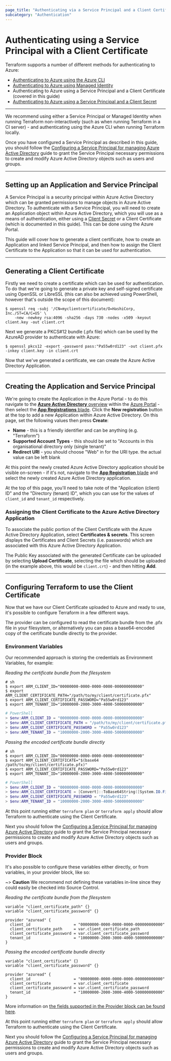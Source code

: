 ```yaml
---
page_title: "Authenticating via a Service Principal and a Client Certificate"
subcategory: "Authentication"
---
```


# Authenticating using a Service Principal with a Client Certificate

Terraform supports a number of different methods for authenticating to Azure:

* [Authenticating to Azure using the Azure CLI](azure_cli.html)
* [Authenticating to Azure using Managed Identity](managed_service_identity.html)
* Authenticating to Azure using a Service Principal and a Client Certificate (covered in this guide)
* [Authenticating to Azure using a Service Principal and a Client Secret](service_principal_client_secret.html)

---

We recommend using either a Service Principal or Managed Identity when running Terraform non-interactively (such as when running Terraform in a CI server) - and authenticating using the Azure CLI when running Terraform locally.

Once you have configured a Service Principal as described in this guide, you should follow the [Configuring a Service Principal for managing Azure Active Directory](service_principal_configuration.html) guide to grant the Service Principal necessary permissions to create and modify Azure Active Directory objects such as users and groups.

---

## Setting up an Application and Service Principal

A Service Principal is a security principal within Azure Active Directory which can be granted permissions to manage objects in Azure Active Directory. To authenticate with a Service Principal, you will need to create an Application object within Azure Active Directory, which you will use as a means of authentication, either using a [Client Secret](service_principal_client_secret.html) or a Client Certificate (which is documented in this guide). This can be done using the Azure Portal.

This guide will cover how to generate a client certificate, how to create an Application and linked Service Principal, and then how to assign the Client Certificate to the Application so that it can be used for authentication.

---

## Generating a Client Certificate

Firstly we need to create a certificate which can be used for authentication. To do that we're going to generate a private key and self-signed certificate using OpenSSL or LibreSSL (this can also be achieved using PowerShell, however that's outside the scope of this document):

```shell
$ openssl req -subj '/CN=myclientcertificate/O=HashiCorp, Inc./ST=CA/C=US' \
    -new -newkey rsa:4096 -sha256 -days 730 -nodes -x509 -keyout client.key -out client.crt
```

Next we generate a PKCS#12 bundle (.pfx file) which can be used by the AzureAD provider to authenticate with Azure:

```shell
$ openssl pkcs12 -export -password pass:"Pa55w0rd123" -out client.pfx -inkey client.key -in client.crt
```

Now that we've generated a certificate, we can create the Azure Active Directory Application.

---

## Creating the Application and Service Principal

We're going to create the Application in the Azure Portal - to do this navigate to the [**Azure Active Directory** overview][azure-portal-aad-overview] within the [Azure Portal][azure-portal] - then select the [**App Registrations** blade][azure-portal-applications-blade]. Click the **New registration** button at the top to add a new Application within Azure Active Directory. On this page, set the following values then press **Create**:

- **Name** - this is a friendly identifier and can be anything (e.g. "Terraform")
- **Supported Account Types** - this should be set to "Accounts in this organisational directory only (single tenant)"
- **Redirect URI** - you should choose "Web" in for the URI type. the actual value can be left blank

At this point the newly created Azure Active Directory application should be visible on-screen - if it's not, navigate to the [**App Registration** blade][azure-portal-applications-blade] and select the newly created Azure Active Directory application.

At the top of this page, you'll need to take note of the "Application (client) ID" and the "Directory (tenant) ID", which you can use for the values of `client_id` and `tenant_id` respectively.

### Assigning the Client Certificate to the Azure Active Directory Application

To associate the public portion of the Client Certificate with the Azure Active Directory Application, select **Certificates & secrets**. This screen displays the Certificates and Client Secrets (i.e. passwords) which are associated with this Azure Active Directory Application.

The Public Key associated with the generated Certificate can be uploaded by selecting **Upload Certificate**, selecting the file which should be uploaded (in the example above, this would be `client.crt`) - and then hitting **Add**.

---

## Configuring Terraform to use the Client Certificate

Now that we have our Client Certificate uploaded to Azure and ready to use, it's possible to configure Terraform in a few different ways.

The provider can be configured to read the certificate bundle from the .pfx file in your filesystem, or alternatively you can pass a base64-encoded copy of the certificate bundle directly to the provider.

### Environment Variables

Our recommended approach is storing the credentials as Environment Variables, for example:

*Reading the certificate bundle from the filesystem*
```shell-session
# sh
$ export ARM_CLIENT_ID="00000000-0000-0000-0000-000000000000"
$ export ARM_CLIENT_CERTIFICATE_PATH="/path/to/my/client/certificate.pfx"
$ export ARM_CLIENT_CERTIFICATE_PASSWORD="Pa55w0rd123"
$ export ARM_TENANT_ID="10000000-2000-3000-4000-500000000000"
```
```powershell
# PowerShell
> $env:ARM_CLIENT_ID = "00000000-0000-0000-0000-000000000000"
> $env:ARM_CLIENT_CERTIFICATE_PATH = "/path/to/my/client/certificate.pfx"
> $env:ARM_CLIENT_CERTIFICATE_PASSWORD = "Pa55w0rd123"
> $env:ARM_TENANT_ID = "10000000-2000-3000-4000-500000000000"
```

*Passing the encoded certificate bundle directly*
```shell-session
# sh
$ export ARM_CLIENT_ID="00000000-0000-0000-0000-000000000000"
$ export ARM_CLIENT_CERTIFICATE="$(base64 /path/to/my/client/certificate.pfx)"
$ export ARM_CLIENT_CERTIFICATE_PASSWORD="Pa55w0rd123"
$ export ARM_TENANT_ID="10000000-2000-3000-4000-500000000000"
```
```powershell
# PowerShell
> $env:ARM_CLIENT_ID = "00000000-0000-0000-0000-000000000000"
> $env:ARM_CLIENT_CERTIFICATE = [Convert]::ToBase64String([System.IO.File]::ReadAllBytes("/path/to/my/client/certificate.pfx"))
> $env:ARM_CLIENT_CERTIFICATE_PASSWORD = "Pa55w0rd123"
> $env:ARM_TENANT_ID = "10000000-2000-3000-4000-500000000000"
```

At this point running either `terraform plan` or `terraform apply` should allow Terraform to authenticate using the Client Certificate.

Next you should follow the [Configuring a Service Principal for managing Azure Active Directory](service_principal_configuration.html) guide to grant the Service Principal necessary permissions to create and modify Azure Active Directory objects such as users and groups.

### Provider Block

It's also possible to configure these variables either directly, or from variables, in your provider block, like so:

~> **Caution** We recommend not defining these variables in-line since they could easily be checked into Source Control.

*Reading the certificate bundle from the filesystem*
```hcl
variable "client_certificate_path" {}
variable "client_certificate_password" {}

provider "azuread" {
  client_id                   = "00000000-0000-0000-0000-000000000000"
  client_certificate_path     = var.client_certificate_path
  client_certificate_password = var.client_certificate_password
  tenant_id                   = "10000000-2000-3000-4000-500000000000"
}
```

*Passing the encoded certificate bundle directly*
```hcl
variable "client_certificate" {}
variable "client_certificate_password" {}

provider "azuread" {
  client_id                   = "00000000-0000-0000-0000-000000000000"
  client_certificate          = var.client_certificate
  client_certificate_password = var.client_certificate_password
  tenant_id                   = "10000000-2000-3000-4000-500000000000"
}
```

More information on [the fields supported in the Provider block can be found here](../index.html#argument-reference).

At this point running either `terraform plan` or `terraform apply` should allow Terraform to authenticate using the Client Certificate.

Next you should follow the [Configuring a Service Principal for managing Azure Active Directory](service_principal_configuration.html) guide to grant the Service Principal necessary permissions to create and modify Azure Active Directory objects such as users and groups.

[azure-portal]: https://portal.azure.com/
[azure-portal-aad-overview]: https://portal.azure.com/#blade/Microsoft_AAD_IAM/ActiveDirectoryMenuBlade/Overview
[azure-portal-applications-blade]: https://portal.azure.com/#blade/Microsoft_AAD_IAM/ActiveDirectoryMenuBlade/RegisteredApps/RegisteredApps/Overview
